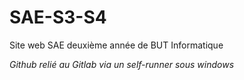 # SAE-S3-S4
Site web SAE deuxième année de BUT Informatique

*Github relié au Gitlab via un self-runner sous windows*
